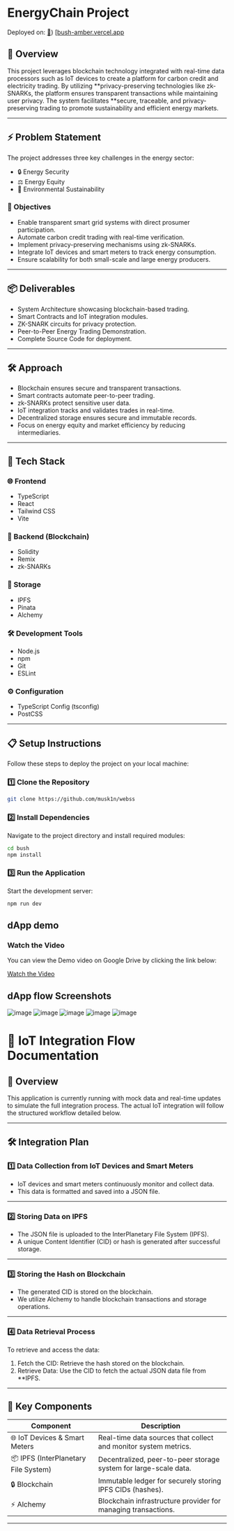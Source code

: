# EnergyChain Project

Deployed on: [🔗](https://bushhhhhh-ffyxzx6p5-muskans-projects-da81f34d.vercel.app/)) [[bush-amber.vercel.app](https://bushhhhhh-ffyxzx6p5-muskans-projects-da81f34d.vercel.app/)


## 🚀 Overview

This project leverages blockchain technology integrated with real-time data processors such as IoT devices to create a platform for carbon credit and electricity trading. By utilizing **privacy-preserving technologies like zk-SNARKs, the platform ensures transparent transactions while maintaining user privacy. The system facilitates **secure, traceable, and privacy-preserving trading to promote sustainability and efficient energy markets.

---

## ⚡ Problem Statement

The project addresses three key challenges in the energy sector:

- 🔒 Energy Security
- ⚖ Energy Equity
- 🌱 Environmental Sustainability

### 🎯 Objectives

- Enable transparent smart grid systems with direct prosumer participation.
- Automate carbon credit trading with real-time verification.
- Implement privacy-preserving mechanisms using zk-SNARKs.
- Integrate IoT devices and smart meters to track energy consumption.
- Ensure scalability for both small-scale and large energy producers.

---

## 📦 Deliverables

- System Architecture showcasing blockchain-based trading.
- Smart Contracts and IoT integration modules.
- ZK-SNARK circuits for privacy protection.
- Peer-to-Peer Energy Trading Demonstration.
- Complete Source Code for deployment.

---

## 🛠 Approach

- Blockchain ensures secure and transparent transactions.
- Smart contracts automate peer-to-peer trading.
- zk-SNARKs protect sensitive user data.
- IoT integration tracks and validates trades in real-time.
- Decentralized storage ensures secure and immutable records.
- Focus on energy equity and market efficiency by reducing intermediaries.

---

## 🧰 Tech Stack

### 🌐 Frontend

- TypeScript
- React
- Tailwind CSS
- Vite

### 🔐 Backend (Blockchain)

- Solidity
- Remix
- zk-SNARKs

### 📂 Storage

- IPFS
- Pinata
- Alchemy

### 🛠 Development Tools

- Node.js
- npm
- Git
- ESLint

### ⚙ Configuration

- TypeScript Config (tsconfig)
- PostCSS

---

## 📋 Setup Instructions

Follow these steps to deploy the project on your local machine:

### 1️⃣ Clone the Repository

```bash
git clone https://github.com/musk1n/webss
```


### 2️⃣ Install Dependencies

Navigate to the project directory and install required modules:

```bash
cd bush
npm install
```


### 3️⃣ Run the Application

Start the development server:

```bash
npm run dev
```
## dApp demo

### Watch the Video

You can view the Demo video on Google Drive by clicking the link below:

[Watch the Video](https://drive.google.com/file/d/1_VHosx_xXTjfTaL9j64KoBBqjLDv1vQB/view?usp=drive_link)

## dApp flow Screenshots

![image](https://github.com/user-attachments/assets/35d8d65a-3c65-4299-99c3-142695aeaf73)
![image](https://github.com/user-attachments/assets/6ccb4de6-c5ae-4eb4-8de4-320fd1e69d42)
![image](https://github.com/user-attachments/assets/65adee1e-e323-4361-b9d7-d812f7e7f11b)
![image](https://github.com/user-attachments/assets/d11ff12c-678e-471a-9511-2795c5cd902c)
![image](https://github.com/user-attachments/assets/1d60a98c-2338-4cee-92f8-c8f6a642e764)


# 📡 IoT Integration Flow Documentation

## 📄 Overview
This application is currently running with mock data and real-time updates to simulate the full integration process. The actual IoT integration will follow the structured workflow detailed below.

---

## 🛠 Integration Plan

### 1️⃣ Data Collection from IoT Devices and Smart Meters
   - IoT devices and smart meters continuously monitor and collect data.
   - This data is formatted and saved into a JSON file.

---

### 2️⃣ Storing Data on IPFS
   - The JSON file is uploaded to the InterPlanetary File System (IPFS).
   - A unique Content Identifier (CID) or hash is generated after successful storage.

---

### 3️⃣ Storing the Hash on Blockchain
   - The generated CID is stored on the blockchain.
   - We utilize Alchemy to handle blockchain transactions and storage operations.

---

### 4️⃣ Data Retrieval Process
   To retrieve and access the data:
   1. Fetch the CID: Retrieve the hash stored on the blockchain.
   2. Retrieve Data: Use the CID to fetch the actual JSON data file from **IPFS.

---

## 🧩 Key Components

| Component            | Description                                        |
|--------------------------|---------------------------------------------------------|
| 🌐 IoT Devices & Smart Meters | Real-time data sources that collect and monitor system metrics. |
| 📦 IPFS (InterPlanetary File System) | Decentralized, peer-to-peer storage system for large-scale data. |
| 🔒 Blockchain         | Immutable ledger for securely storing IPFS CIDs (hashes).  |
| ⚡ Alchemy             | Blockchain infrastructure provider for managing transactions. |

---
